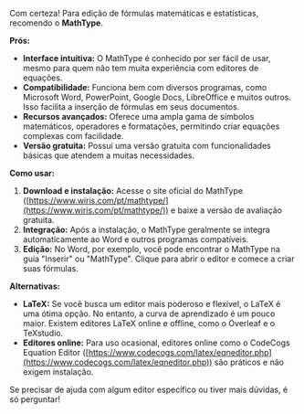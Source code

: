 Com certeza! Para edição de fórmulas matemáticas e estatísticas, recomendo o **MathType**.

**Prós:**

*   **Interface intuitiva:** O MathType é conhecido por ser fácil de usar, mesmo para quem não tem muita experiência com editores de equações.
*   **Compatibilidade:** Funciona bem com diversos programas, como Microsoft Word, PowerPoint, Google Docs, LibreOffice e muitos outros. Isso facilita a inserção de fórmulas em seus documentos.
*   **Recursos avançados:** Oferece uma ampla gama de símbolos matemáticos, operadores e formatações, permitindo criar equações complexas com facilidade.
*   **Versão gratuita:** Possui uma versão gratuita com funcionalidades básicas que atendem a muitas necessidades.

**Como usar:**

1.  **Download e instalação:** Acesse o site oficial do MathType ([https://www.wiris.com/pt/mathtype/](https://www.wiris.com/pt/mathtype/)) e baixe a versão de avaliação gratuita.
2.  **Integração:** Após a instalação, o MathType geralmente se integra automaticamente ao Word e outros programas compatíveis.
3.  **Edição:** No Word, por exemplo, você pode encontrar o MathType na guia "Inserir" ou "MathType". Clique para abrir o editor e comece a criar suas fórmulas.

**Alternativas:**

*   **LaTeX:** Se você busca um editor mais poderoso e flexível, o LaTeX é uma ótima opção. No entanto, a curva de aprendizado é um pouco maior. Existem editores LaTeX online e offline, como o Overleaf e o TeXstudio.
*   **Editores online:** Para uso ocasional, editores online como o CodeCogs Equation Editor ([https://www.codecogs.com/latex/eqneditor.php](https://www.codecogs.com/latex/eqneditor.php)) são práticos e não exigem instalação.

Se precisar de ajuda com algum editor específico ou tiver mais dúvidas, é só perguntar!